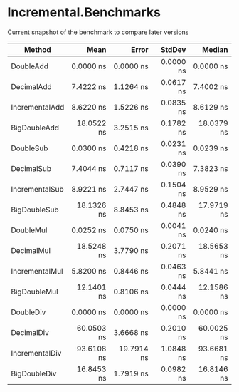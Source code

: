 # Incremental.Benchmarks

Current snapshot of the benchmark to compare later versions

|         Method |       Mean |      Error |    StdDev |     Median |
|--------------- |-----------:|-----------:|----------:|-----------:|
|      DoubleAdd |  0.0000 ns |  0.0000 ns | 0.0000 ns |  0.0000 ns |
|     DecimalAdd |  7.4222 ns |  1.1264 ns | 0.0617 ns |  7.4002 ns |
| IncrementalAdd |  8.6220 ns |  1.5226 ns | 0.0835 ns |  8.6129 ns |
|   BigDoubleAdd | 18.0522 ns |  3.2515 ns | 0.1782 ns | 18.0379 ns |
|      DoubleSub |  0.0300 ns |  0.4218 ns | 0.0231 ns |  0.0239 ns |
|     DecimalSub |  7.4044 ns |  0.7117 ns | 0.0390 ns |  7.3823 ns |
| IncrementalSub |  8.9221 ns |  2.7447 ns | 0.1504 ns |  8.9529 ns |
|   BigDoubleSub | 18.1326 ns |  8.8453 ns | 0.4848 ns | 17.9719 ns |
|      DoubleMul |  0.0252 ns |  0.0750 ns | 0.0041 ns |  0.0240 ns |
|     DecimalMul | 18.5248 ns |  3.7790 ns | 0.2071 ns | 18.5653 ns |
| IncrementalMul |  5.8200 ns |  0.8446 ns | 0.0463 ns |  5.8441 ns |
|   BigDoubleMul | 12.1401 ns |  0.8106 ns | 0.0444 ns | 12.1586 ns |
|      DoubleDiv |  0.0000 ns |  0.0000 ns | 0.0000 ns |  0.0000 ns |
|     DecimalDiv | 60.0503 ns |  3.6668 ns | 0.2010 ns | 60.0025 ns |
| IncrementalDiv | 93.6108 ns | 19.7914 ns | 1.0848 ns | 93.6681 ns |
|   BigDoubleDiv | 16.8453 ns |  1.7919 ns | 0.0982 ns | 16.8146 ns |


